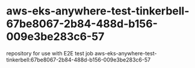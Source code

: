# aws-eks-anywhere-test-tinkerbell-67be8067-2b84-488d-b156-009e3be283c6-57
repository for use with E2E test job aws-eks-anywhere-test-tinkerbell:67be8067-2b84-488d-b156-009e3be283c6-57
